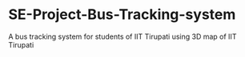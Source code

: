 # SE-Project-Bus-Tracking-system
A bus tracking system for students of IIT Tirupati using 3D map of IIT Tirupati
